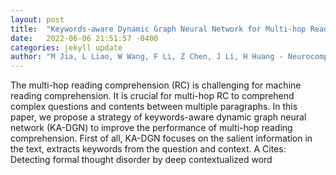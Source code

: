 ```yaml
---
layout: post
title:  "Keywords-aware Dynamic Graph Neural Network for Multi-hop Reading Comprehension"
date:   2022-06-06 21:51:57 -0400
categories: jekyll update
author: "M Jia, L Liao, W Wang, F Li, Z Chen, J Li, H Huang - Neurocomputing, 2022"
---
```

The multi-hop reading comprehension (RC) is challenging for machine reading comprehension. It is crucial for multi-hop RC to comprehend complex questions and contents between multiple paragraphs. In this paper, we propose a strategy of keywords-aware dynamic graph neural network (KA-DGN) to improve the performance of multi-hop reading comprehension. First of all, KA-DGN focuses on the salient information in the text, extracts keywords from the question and context. A  Cites: Detecting formal thought disorder by deep contextualized word